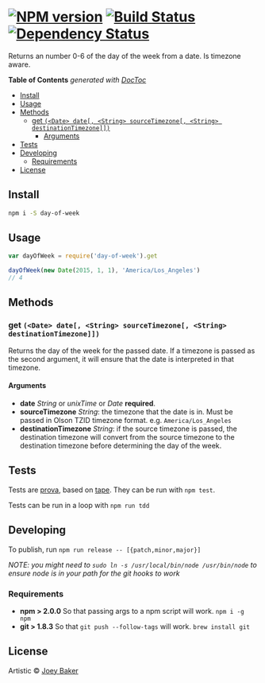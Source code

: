 #  [![NPM version][npm-image]][npm-url] [![Build Status][travis-image]][travis-url] [![Dependency Status][daviddm-url]][daviddm-image]

Returns an number 0-6 of the day of the week from a date. Is timezone aware.

<!-- START doctoc generated TOC please keep comment here to allow auto update -->
<!-- DON'T EDIT THIS SECTION, INSTEAD RE-RUN doctoc TO UPDATE -->
**Table of Contents**  *generated with [DocToc](http://doctoc.herokuapp.com/)*

- [Install](#install)
- [Usage](#usage)
- [Methods](#methods)
  - [get `(<Date> date[, <String> sourceTimezone[, <String> destinationTimezone]])`](#get-date-date-string-sourcetimezone-string-destinationtimezone)
    - [Arguments](#arguments)
- [Tests](#tests)
- [Developing](#developing)
  - [Requirements](#requirements)
- [License](#license)

<!-- END doctoc generated TOC please keep comment here to allow auto update -->


## Install

```sh
npm i -S day-of-week
```


## Usage

```js
var dayOfWeek = require('day-of-week').get

dayOfWeek(new Date(2015, 1, 1), 'America/Los_Angeles')
// 4
```

## Methods
### get `(<Date> date[, <String> sourceTimezone[, <String> destinationTimezone]])`
Returns the day of the week for the passed date. If a timezone is passed as the second argument, it will ensure that the date is interpreted in that timezone.

#### Arguments
* **date** _String_ or _unixTime_ or _Date_ **required**.
* **sourceTimezone** _String_: the timezone that the date is in. Must be passed in Olson TZID timezone format. e.g. `America/Los_Angeles`
* **destinationTimezone** _String_: if the source timezone is passed, the destination timezone will convert from the source timezone to the destination timezone before determining the day of the week.

## Tests
Tests are [prova](https://github.com/azer/prova), based on [tape](https://github.com/substack/tape). They can be run with `npm test`.

Tests can be run in a loop with `npm run tdd`

## Developing
To publish, run `npm run release -- [{patch,minor,major}]`

_NOTE: you might need to `sudo ln -s /usr/local/bin/node /usr/bin/node` to ensure node is in your path for the git hooks to work_

### Requirements
* **npm > 2.0.0** So that passing args to a npm script will work. `npm i -g npm`
* **git > 1.8.3** So that `git push --follow-tags` will work. `brew install git`

## License

Artistic © [Joey Baker](https://byjoeybaker.com)


[npm-url]: https://npmjs.org/package/day-of-week
[npm-image]: https://badge.fury.io/js/day-of-week.svg
[travis-url]: https://travis-ci.org/joeybaker/day-of-week
[travis-image]: https://travis-ci.org/joeybaker/day-of-week.svg?branch=master
[daviddm-url]: https://david-dm.org/joeybaker/day-of-week.svg?theme=shields.io
[daviddm-image]: https://david-dm.org/joeybaker/day-of-week
